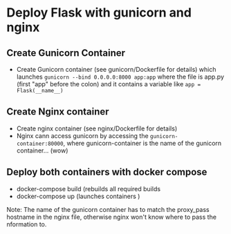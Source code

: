 # Deploy Flask with gunicorn and nginx


## Create Gunicorn Container
- Create Gunicorn container (see gunicorn/Dockerfile for details) which launches 
`gunicorn --bind 0.0.0.0:8000 app:app` 
where the file is app.py (first "app" before the colon) and it contains a variable like
`app = Flask(__name__)`

## Create Nginx container
-  Create nginx container (see nginx/Dockerfile for details)
- Nginx cann access gunicorn by accessing the `gunicorn-container:80000`, where gunicorn-container is the name of the gunicorn container... (wow)

## Deploy both containers with docker compose
- docker-compose build (rebuilds all required builds
- docker-compose up (launches containers )

Note: The name of the gunicorn container has to match the proxy_pass hostname in the nginx file, otherwise nginx won't know where to pass the nformation to.

